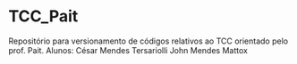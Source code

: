 # TCC_Pait
Repositório para versionamento de códigos relativos
ao TCC orientado pelo prof. Pait.
Alunos:
César Mendes Tersariolli
John Mendes Mattox

